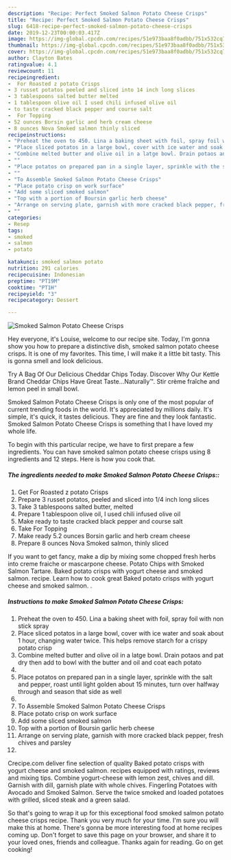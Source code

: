 ```yaml
---
description: "Recipe: Perfect Smoked Salmon Potato Cheese Crisps"
title: "Recipe: Perfect Smoked Salmon Potato Cheese Crisps"
slug: 6418-recipe-perfect-smoked-salmon-potato-cheese-crisps
date: 2019-12-23T00:00:03.417Z
image: https://img-global.cpcdn.com/recipes/51e973baa8f0adbb/751x532cq70/smoked-salmon-potato-cheese-crisps-recipe-main-photo.jpg
thumbnail: https://img-global.cpcdn.com/recipes/51e973baa8f0adbb/751x532cq70/smoked-salmon-potato-cheese-crisps-recipe-main-photo.jpg
cover: https://img-global.cpcdn.com/recipes/51e973baa8f0adbb/751x532cq70/smoked-salmon-potato-cheese-crisps-recipe-main-photo.jpg
author: Clayton Bates
ratingvalue: 4.1
reviewcount: 11
recipeingredient:
-  For Roasted z potato Crisps
- 3 russet potatos peeled and sliced into 14 inch long slices
- 3 tablespoons salted butter melted
- 1 tablespoon olive oil I used chili infused olive oil
- to taste cracked black pepper and course salt
-  For Topping
- 52 ounces Borsin garlic and herb cream cheese
- 8 ounces Nova Smoked salmon thinly sliced
recipeinstructions:
- "Preheat the oven to 450. Lina a baking sheet with foil, spray foil with non stick spray"
- "Place sliced potatos in a large bowl, cover with ice water and soak about 1 hour, changing water twice. This helps remove starch for a crispy potato crisp"
- "Combine melted butter and olive oil in a latge bowl. Drain potaos and pat dry then add to bowl with the butter and oil and coat each potato"
- ""
- "Place potatos on prepared pan in a single layer, sprinkle with the salt and pepper, roast until light golden about 15 minutes, turn over halfway through and season that side as well"
- ""
- "To Assemble Smoked Salmon Potato Cheese Crisps"
- "Place potato crisp on work surface"
- "Add some sliced smoked salmon"
- "Top with a portion of Boursin garlic herb cheese"
- "Arrange on serving plate, garnish with more cracked black pepper, fresh chives and parsley"
- ""
categories:
- Resep
tags:
- smoked
- salmon
- potato

katakunci: smoked salmon potato
nutrition: 291 calories
recipecuisine: Indonesian
preptime: "PT19M"
cooktime: "PT1H"
recipeyield: "3"
recipecategory: Dessert

---
```



![Smoked Salmon Potato Cheese Crisps](https://img-global.cpcdn.com/recipes/51e973baa8f0adbb/751x532cq70/smoked-salmon-potato-cheese-crisps-recipe-main-photo.jpg)

Hey everyone, it's Louise, welcome to our recipe site. Today, I'm gonna show you how to prepare a distinctive dish, smoked salmon potato cheese crisps. It is one of my favorites. This time, I will make it a little bit tasty. This is gonna smell and look delicious.

Try A Bag Of Our Delicious Cheddar Chips Today. Discover Why Our Kettle Brand Cheddar Chips Have Great Taste…Naturally™. Stir crème fraîche and lemon peel in small bowl.

Smoked Salmon Potato Cheese Crisps is only one of the most popular of current trending foods in the world. It's appreciated by millions daily. It's simple, it's quick, it tastes delicious. They are fine and they look fantastic. Smoked Salmon Potato Cheese Crisps is something that I have loved my whole life.


To begin with this particular recipe, we have to first prepare a few ingredients. You can have smoked salmon potato cheese crisps using 8 ingredients and 12 steps. Here is how you cook that.

##### The ingredients needed to make Smoked Salmon Potato Cheese Crisps::

1. Get  For Roasted z potato Crisps
1. Prepare 3 russet potatos, peeled and sliced into 1/4 inch long slices
1. Take 3 tablespoons salted butter, melted
1. Prepare 1 tablespoon olive oil, I used chili infused olive oil
1. Make ready to taste cracked black pepper and course salt
1. Take  For Topping
1. Make ready 5.2 ounces Borsin garlic and herb cream cheese
1. Prepare 8 ounces Nova Smoked salmon, thinly sliced


If you want to get fancy, make a dip by mixing some chopped fresh herbs into creme fraiche or mascarpone cheese. Potato Chips with Smoked Salmon Tartare. Baked potato crisps with yogurt cheese and smoked salmon. recipe. Learn how to cook great Baked potato crisps with yogurt cheese and smoked salmon. . 

##### Instructions to make Smoked Salmon Potato Cheese Crisps:

1. Preheat the oven to 450. Lina a baking sheet with foil, spray foil with non stick spray
1. Place sliced potatos in a large bowl, cover with ice water and soak about 1 hour, changing water twice. This helps remove starch for a crispy potato crisp
1. Combine melted butter and olive oil in a latge bowl. Drain potaos and pat dry then add to bowl with the butter and oil and coat each potato
1. 
1. Place potatos on prepared pan in a single layer, sprinkle with the salt and pepper, roast until light golden about 15 minutes, turn over halfway through and season that side as well
1. 
1. To Assemble Smoked Salmon Potato Cheese Crisps
1. Place potato crisp on work surface
1. Add some sliced smoked salmon
1. Top with a portion of Boursin garlic herb cheese
1. Arrange on serving plate, garnish with more cracked black pepper, fresh chives and parsley
1. 


Crecipe.com deliver fine selection of quality Baked potato crisps with yogurt cheese and smoked salmon. recipes equipped with ratings, reviews and mixing tips. Combine yogurt-cheese with lemon zest, chives and dill. Garnish with dill, garnish plate with whole chives. Fingerling Potatoes with Avocado and Smoked Salmon. Serve the twice smoked and loaded potatoes with grilled, sliced steak and a green salad. 

So that's going to wrap it up for this exceptional food smoked salmon potato cheese crisps recipe. Thank you very much for your time. I'm sure you will make this at home. There's gonna be more interesting food at home recipes coming up. Don't forget to save this page on your browser, and share it to your loved ones, friends and colleague. Thanks again for reading. Go on get cooking!
